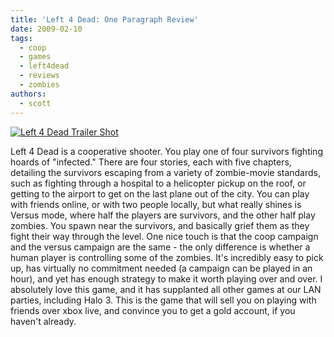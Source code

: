 ```yaml
---
title: 'Left 4 Dead: One Paragraph Review'
date: 2009-02-10
tags:
  - coop
  - games
  - left4dead
  - reviews
  - zombies
authors:
  - scott
---
```


[![Left 4 Dead Trailer Shot](/images/3216476484_f536296064.jpg)](http://www.flickr.com/photos/spaceninja/3216476484/)

Left 4 Dead is a cooperative shooter. You play one of four survivors fighting hoards of "infected." There are four stories, each with five chapters, detailing the survivors escaping from a variety of zombie-movie standards, such as fighting through a hospital to a helicopter pickup on the roof, or getting to the airport to get on the last plane out of the city. You can play with friends online, or with two people locally, but what really shines is Versus mode, where half the players are survivors, and the other half play zombies. You spawn near the survivors, and basically grief them as they fight their way through the level. One nice touch is that the coop campaign and the versus campaign are the same - the only difference is whether a human player is controlling some of the zombies. It's incredibly easy to pick up, has virtually no commitment needed (a campaign can be played in an hour), and yet has enough strategy to make it worth playing over and over. I absolutely love this game, and it has supplanted all other games at our LAN parties, including Halo 3. This is the game that will sell you on playing with friends over xbox live, and convince you to get a gold account, if you haven't already.
